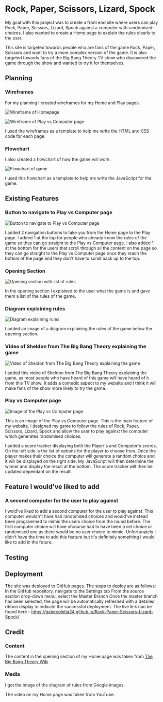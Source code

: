 # Rock, Paper, Scissors, Lizard, Spock

My goal with this project was to create a front end site where users can play Rock, Paper, Scissors, Lizard, Spock against a computer with randomised choices. I also wanted to create a Home page to explain the rules clearly to the user.

This site is targeted towards people who are fans of the game Rock, Paper, Scissors and want to try a more complex version of the game. It is also targeted towards fans of the Big Bang Theory TV show who discovered the game through the show and wanted to try it for themselves.

## Planning

### Wireframes

For my planning I created wireframes for my Home and Play pages.

![Wireframe of Homepage](assets/documentation/wireframe1.png)

![Wireframe of Play vs Computer page](assets/documentation/wireframe2.png)

I used the wireframes as a template to help me write the HTML and CSS code for each page.

### Flowchart

I also created a flowchart of how the game will work.

![Flowchart of game](assets/documentation/flowchart.png)

I used this flowchart as a template to help me write the JavaScript for the game.

## Existing Features

### Button to navigate to Play vs Computer page

![Button to navigate to Play vs Computer page](assets/documentation/play-nav-button.png)

I added 2 navigation buttons to take you from the Home page to the Play page. I added 1 at the top for people who already know the rules of the game so they can go straight to the Play vs Computer page. I also added 1 at the bottom for the users that scroll through all the content on the page so they can go straight to the Play vs Computer page once they reach the bottom of the page and they don't have to scroll back up to the top.

### Opening Section

![Opening section with list of rules](assets/documentation/list-of-rules.png)

In the opening section I explained to the user what the game is and gave them a list of the rules of the game.

### Diagram explaining rules

![Diagram explaining rules](assets/documentation/diagram-of-rules.png)

I added an image of a diagram explaining the rules of the game below the opening section.

### Video of Sheldon from The Big Bang Theory explaining the game

![Video of Sheldon from The Big Bang Theory explaining the game](assets/documentation/bbt-video-rules.png)

I added this video of Sheldon from The Big Bang Theory explaining the game, as most people who have heard of this game will have heard of it from this TV show. It adds a comedic aspect to my website and I think it will make fans of the show more likely to try the game.

### Play vs Computer page

![Image of the Play vs Computer page](assets/documentation/game.png)

This is an image of the Play vs Computer page. This is the main feature of my website. I designed my game to follow the rules of Rock, Paper, Scissors, Lizard, Spock and allow the user to play against the computer which generates randomised choices.

I added a score tracker displaying both the Player's and Computer's scores. On the left side is the list of options for the player to choose from. Once the player makes their choice the computer will generate a random choice and it will be displayed on the right side. My JavaScript will then determine the winner and display the result at the bottom. The score tracker will then be updated dependant on the result.

## Feature I would've liked to add

### A second computer for the user to play against

I wold've liked to add a second computer for the user to play against. This computer wouldn't have had randomised choices and would've instead been programmed to mimic the users choice from the round before. The first computer choice will have ofcourse had to have been a set choice or randomised one as there would be no user choice to mimic. Unfortunately I didn't have the time to add this feature but it's definitely something I would like to add in the future.

## Testing



## Deployment

The site was deployed to GitHub pages. The steps to deploy are as follows: In the GitHub repository, navigate to the Settings tab From the source section drop-down menu, select the Master Branch Once the master branch has been selected, the page will be automatically refreshed with a detailed ribbon display to indicate the successful deployment. The live link can be found here - https://gabecoletta24.github.io/Rock-Paper-Scissors-Lizard-Spock/

## Credit

### Content

The content in the opening section of my Home page was taken from [The Big Bang Theory Wiki](https://bigbangtheory.fandom.com/wiki/Rock,_Paper,_Scissors,_Lizard,_Spock)

### Media

I got the image of the diagram of rules from Google images.

The video on my Home page was taken from YouTube.